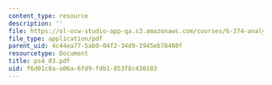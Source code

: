 ```yaml
---
content_type: resource
description: ''
file: https://ol-ocw-studio-app-qa.s3.amazonaws.com/courses/6-374-analysis-and-design-of-digital-integrated-circuits-fall-2003/f6d01c8aa06a6fd9fdb1853f8c430183_ps4_03.pdf
file_type: application/pdf
parent_uid: 4c44ea77-5ab9-04f2-34d9-1945eb78460f
resourcetype: Document
title: ps4_03.pdf
uid: f6d01c8a-a06a-6fd9-fdb1-853f8c430183
---
```

